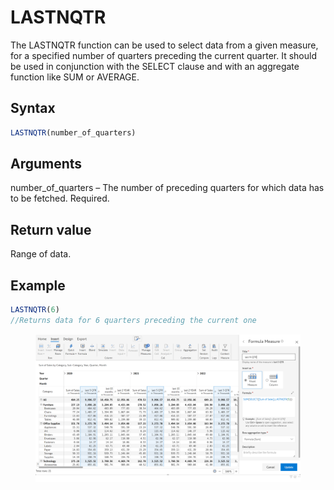 # LASTNQTR

The LASTNQTR function can be used to select data from a given measure, for a specified number of quarters preceding the current quarter. It should be used in conjunction with the SELECT clause and with an aggregate function like SUM or AVERAGE.&#x20;

## Syntax

```javascript
LASTNQTR(number_of_quarters)
```

## Arguments

number\_of\_quarters – The number of preceding quarters for which data has to be fetched. Required.

## Return value

Range of data.

## Example

```javascript
LASTNQTR(6) 
//Returns data for 6 quarters preceding the current one
```

<figure><img src="../../.gitbook/assets/image (8) (1) (1) (1) (1) (1) (1) (1).png" alt=""><figcaption></figcaption></figure>
